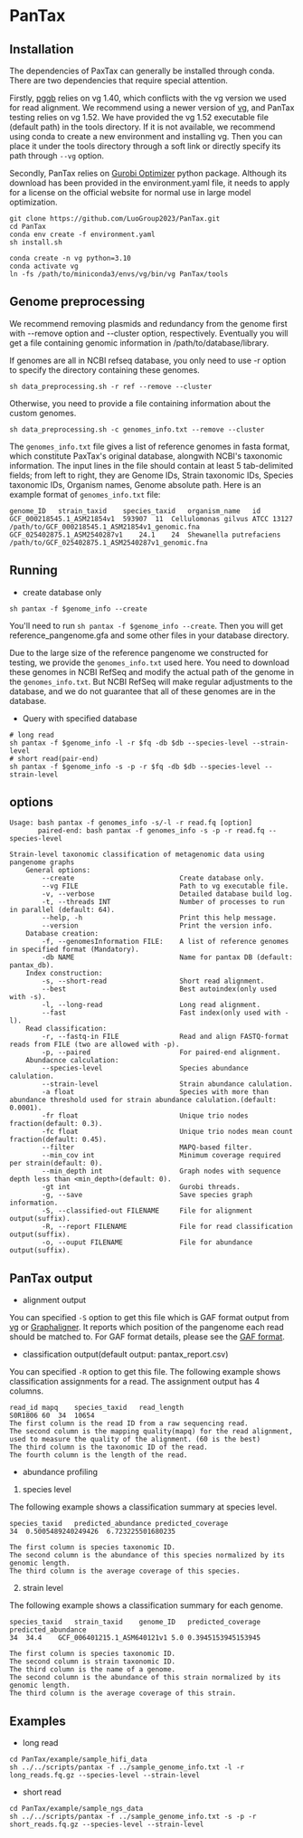 # PanTax

## Installation
The dependencies of PaxTax can generally be installed through conda. There are two dependencies that require special attention. 

Firstly, [pggb](https://github.com/pangenome/pggb.git) relies on vg 1.40, which conflicts with the vg version we used for read alignment. We recommend using a newer version of [vg](https://github.com/vgteam/vg.git), and PanTax testing relies on vg 1.52. We have provided the vg 1.52 executable file (default path) in the tools directory. If it is not available, we recommend using conda to create a new environment and installing vg. Then you can place it under the tools directory through a soft link or directly specify its path through `--vg` option.

Secondly, PanTax relies on [Gurobi Optimizer](https://www.gurobi.com/solutions/gurobi-optimizer/) python package. Although its download has been provided in the environment.yaml file, it needs to apply for a license on the official website for normal use in large model optimization. 

```
git clone https://github.com/LuoGroup2023/PanTax.git
cd PanTax
conda env create -f environment.yaml
sh install.sh

conda create -n vg python=3.10
conda activate vg
ln -fs /path/to/miniconda3/envs/vg/bin/vg PanTax/tools
```

## Genome preprocessing

We recommend removing plasmids and redundancy from the genome first with --remove option and --cluster option, respectively. Eventually you will get a file containing genomic information in /path/to/database/library.

If genomes are all in NCBI refseq database, you only need to use -r option to specify the directory containing these genomes.

```
sh data_preprocessing.sh -r ref --remove --cluster
```
Otherwise, you need to provide a file containing information about the custom genomes.
```
sh data_preprocessing.sh -c genomes_info.txt --remove --cluster
```
The `genomes_info.txt` file gives a list of reference genomes in fasta format, which constitute PaxTax's original database, alongwith NCBI's taxonomic information. The input lines in the file should contain at least 5 tab-delimited fields; from left to right, they are Genome IDs, Strain taxonomic IDs, Species taxonomic IDs, Organism names, Genome absolute path.
Here is an example format of `genomes_info.txt` file:
```
genome_ID	strain_taxid	species_taxid	organism_name	id
GCF_000218545.1_ASM21854v1	593907	11	Cellulomonas gilvus ATCC 13127	/path/to/GCF_000218545.1_ASM21854v1_genomic.fna
GCF_025402875.1_ASM2540287v1	24.1	24	Shewanella putrefaciens	/path/to/GCF_025402875.1_ASM2540287v1_genomic.fna
```

## Running
* create database only 
```
sh pantax -f $genome_info --create
```
You'll need to run `sh pantax -f $genome_info --create`. Then you will get reference_pangenome.gfa and some other files in your database directory. 

Due to the large size of the reference pangenome we constructed for testing, we provide the `genomes_info.txt` used here. You need to download these genomes in NCBI RefSeq and modify the actual path of the genome in the `genomes_info.txt`. But NCBI RefSeq will make regular adjustments to the database, and we do not guarantee that all of these genomes are in the database.

* Query with specified database
```
# long read
sh pantax -f $genome_info -l -r $fq -db $db --species-level --strain-level
# short read(pair-end)
sh pantax -f $genome_info -s -p -r $fq -db $db --species-level --strain-level
```

## options
```
Usage: bash pantax -f genomes_info -s/-l -r read.fq [option]
       paired-end: bash pantax -f genomes_info -s -p -r read.fq --species-level

Strain-level taxonomic classification of metagenomic data using pangenome graphs
    General options:
        --create                          Create database only.
        --vg FILE                         Path to vg executable file.
        -v, --verbose                     Detailed database build log.
        -t, --threads INT                 Number of processes to run in parallel (default: 64).
        --help, -h                        Print this help message.
        --version                         Print the version info.
    Database creation:
        -f, --genomesInformation FILE:    A list of reference genomes in specified format (Mandatory).
        -db NAME                          Name for pantax DB (default: pantax_db).
    Index construction:
        -s, --short-read                  Short read alignment.
        --best                            Best autoindex(only used with -s).
        -l, --long-read                   Long read alignment.
        --fast                            Fast index(only used with -l).
    Read classification:
        -r, --fastq-in FILE               Read and align FASTQ-format reads from FILE (two are allowed with -p).
        -p, --paired                      For paired-end alignment.
    Abundacnce calculation:
        --species-level                   Species abundance calulation.
        --strain-level                    Strain abundance calulation.
        -a float                          Species with more than abundance threshold used for strain abundance calulation.(default: 0.0001).
        -fr float                         Unique trio nodes fraction(default: 0.3).
        -fc float                         Unique trio nodes mean count fraction(default: 0.45).
        --filter                          MAPQ-based filter.
        --min_cov int                     Minimum coverage required per strain(default: 0).
        --min_depth int                   Graph nodes with sequence depth less than <min_depth>(default: 0).
        -gt int                           Gurobi threads.
        -g, --save                        Save species graph information.
        -S, --classified-out FILENAME     File for alignment output(suffix).
        -R, --report FILENAME             File for read classification output(suffix).
        -o, --ouput FILENAME              File for abundance output(suffix).
```

## PanTax output
* alignment output

You can specified `-S` option to get this file which is GAF format output from [vg](https://github.com/vgteam/vg.git) or [Graphaligner](https://github.com/maickrau/GraphAligner). It reports which position of the pangenome each read should be matched to. For GAF format details, please see the [GAF format](https://github.com/lh3/gfatools/blob/master/doc/rGFA.md).

* classification output(default output: pantax_report.csv)

You can specified `-R` option to get this file. The following example shows classification assignments for a read. The assignment output has 4 columns.
```
read_id mapq    species_taxid   read_length
S0R1806	60	34	10654
The first column is the read ID from a raw sequencing read.
The second column is the mapping quality(mapq) for the read alignment, used to measure the quality of the alignment. (60 is the best)
The third column is the taxonomic ID of the read.
The fourth column is the length of the read.
```

* abundance profiling
1. species level

The following example shows a classification summary at species level. 
```
species_taxid	predicted_abundance	predicted_coverage
34	0.5005489240249426	6.723225501680235

The first column is species taxonomic ID.
The second column is the abundance of this species normalized by its genomic length.
The third column is the average coverage of this species.
```

2. strain level

The following example shows a classification summary for each genome. 
```
species_taxid	strain_taxid	genome_ID	predicted_coverage	predicted_abundance
34	34.4	GCF_006401215.1_ASM640121v1	5.0	0.3945153945153945

The first column is species taxonomic ID.
The second column is strain taxonomic ID.
The third column is the name of a genome.
The second column is the abundance of this strain normalized by its genomic length.
The third column is the average coverage of this strain.
```

## Examples

* long read
```
cd PanTax/example/sample_hifi_data
sh ../../scripts/pantax -f ../sample_genome_info.txt -l -r long_reads.fq.gz --species-level --strain-level
```
* short read
```
cd PanTax/example/sample_ngs_data
sh ../../scripts/pantax -f ../sample_genome_info.txt -s -p -r short_reads.fq.gz --species-level --strain-level
```